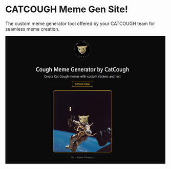 # CATCOUGH Meme Gen Site!

The custom meme generator tool offered by your CATCOUGH team for seamless meme creation.

<img src="assets/memeGen.jpg" alt="CatCough Meme Generator" height="400px" width="500px">
